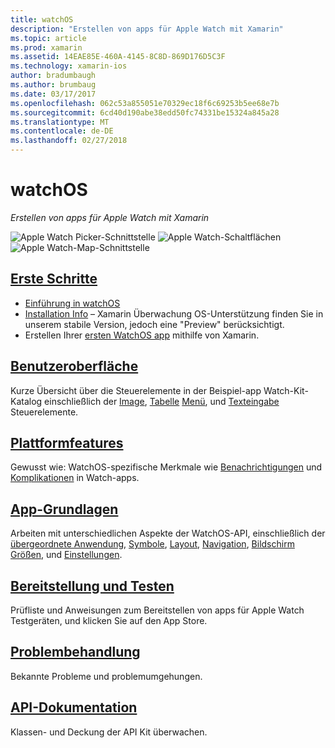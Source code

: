 ```yaml
---
title: watchOS
description: "Erstellen von apps für Apple Watch mit Xamarin"
ms.topic: article
ms.prod: xamarin
ms.assetid: 14EAE85E-460A-4145-8C8D-869D176D5C3F
ms.technology: xamarin-ios
author: bradumbaugh
ms.author: brumbaug
ms.date: 03/17/2017
ms.openlocfilehash: 062c53a855051e70329ec18f6c69253b5ee68e7b
ms.sourcegitcommit: 6cd40d190abe38edd50fc74331be15324a845a28
ms.translationtype: MT
ms.contentlocale: de-DE
ms.lasthandoff: 02/27/2018
---
```

# <a name="watchos"></a>watchOS

_Erstellen von apps für Apple Watch mit Xamarin_

![Apple Watch Picker-Schnittstelle](images/watch1.png) ![Apple Watch-Schaltflächen](images/watch2.png) ![Apple Watch-Map-Schnittstelle](images/watch3.png)

<!-- watch images courtesy of http://infinitapps.com/bezel/ -->

##  <a name="getting-startedioswatchosget-startedindexmd"></a>[Erste Schritte](~/ios/watchos/get-started/index.md)

* [Einführung in watchOS](~/ios/watchos/get-started/intro-to-watchos.md)
* [Installation Info](~/ios/watchos/get-started/installation.md) – Xamarin Überwachung OS-Unterstützung finden Sie in unserem stabile Version, jedoch eine "Preview" berücksichtigt.
* Erstellen Ihrer [ersten WatchOS app](~/ios/watchos/get-started/hello-watch.md) mithilfe von Xamarin.

##  <a name="user-interfaceioswatchosuser-interfaceindexmd"></a>[Benutzeroberfläche](~/ios/watchos/user-interface/index.md)

Kurze Übersicht über die Steuerelemente in der Beispiel-app Watch-Kit-Katalog einschließlich der [Image](~/ios/watchos/user-interface/image.md), [Tabelle](~/ios/watchos/user-interface/menu.md) [Menü](~/ios/watchos/user-interface/menu.md), und [Texteingabe](~/ios/watchos/user-interface/text-input.md) Steuerelemente.

## <a name="platform-featuresplatformindexmd"></a>[Plattformfeatures](platform/index.md)

Gewusst wie: WatchOS-spezifische Merkmale wie [Benachrichtigungen](~/ios/watchos/platform/notifications.md) und [Komplikationen](~/ios/watchos/platform/complications.md) in Watch-apps.

##  <a name="app-fundamentalsioswatchosapp-fundamentalsindexmd"></a>[App-Grundlagen](~/ios/watchos/app-fundamentals/index.md)

Arbeiten mit unterschiedlichen Aspekte der WatchOS-API, einschließlich der [übergeordnete Anwendung](~/ios/watchos/app-fundamentals/parent-app.md), [Symbole](~/ios/watchos/app-fundamentals/icons.md), [Layout](~/ios/watchos/app-fundamentals/layout.md), [Navigation](~/ios/watchos/app-fundamentals/navigation.md), [Bildschirm Größen](~/ios/watchos/app-fundamentals/screen-sizes.md), und [Einstellungen](~/ios/watchos/app-fundamentals/settings.md).

##  <a name="deployment-and-testingioswatchosdeploy-testindexmd"></a>[Bereitstellung und Testen](~/ios/watchos/deploy-test/index.md)

Prüfliste und Anweisungen zum Bereitstellen von apps für Apple Watch Testgeräten, und klicken Sie auf den App Store.

##  <a name="troubleshootingioswatchostroubleshootingmd"></a>[Problembehandlung](~/ios/watchos/troubleshooting.md)

Bekannte Probleme und problemumgehungen.

##  <a name="api-documentationhttpsdeveloperxamarincomapinamespacewatchkit"></a>[API-Dokumentation](https://developer.xamarin.com/api/namespace/WatchKit/)

Klassen- und Deckung der API Kit überwachen.
